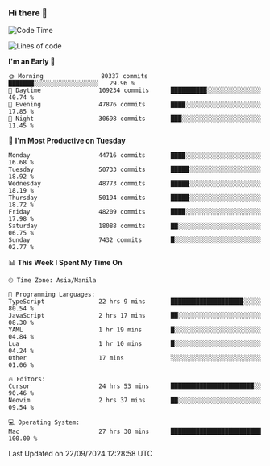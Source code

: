 ### Hi there 👋

<!--START_SECTION:waka-->
![Code Time](http://img.shields.io/badge/Code%20Time-5%2C574%20hrs%2040%20mins-blue)

![Lines of code](https://img.shields.io/badge/From%20Hello%20World%20I%27ve%20Written-119.5%20million%20lines%20of%20code-blue)

**I'm an Early 🐤** 

```text
🌞 Morning                80337 commits       ███████░░░░░░░░░░░░░░░░░░   29.96 % 
🌆 Daytime                109234 commits      ██████████░░░░░░░░░░░░░░░   40.74 % 
🌃 Evening                47876 commits       ████░░░░░░░░░░░░░░░░░░░░░   17.85 % 
🌙 Night                  30698 commits       ███░░░░░░░░░░░░░░░░░░░░░░   11.45 % 
```
📅 **I'm Most Productive on Tuesday** 

```text
Monday                   44716 commits       ████░░░░░░░░░░░░░░░░░░░░░   16.68 % 
Tuesday                  50733 commits       █████░░░░░░░░░░░░░░░░░░░░   18.92 % 
Wednesday                48773 commits       █████░░░░░░░░░░░░░░░░░░░░   18.19 % 
Thursday                 50194 commits       █████░░░░░░░░░░░░░░░░░░░░   18.72 % 
Friday                   48209 commits       ████░░░░░░░░░░░░░░░░░░░░░   17.98 % 
Saturday                 18088 commits       ██░░░░░░░░░░░░░░░░░░░░░░░   06.75 % 
Sunday                   7432 commits        █░░░░░░░░░░░░░░░░░░░░░░░░   02.77 % 
```


📊 **This Week I Spent My Time On** 

```text
🕑︎ Time Zone: Asia/Manila

💬 Programming Languages: 
TypeScript               22 hrs 9 mins       ████████████████████░░░░░   80.54 % 
JavaScript               2 hrs 17 mins       ██░░░░░░░░░░░░░░░░░░░░░░░   08.30 % 
YAML                     1 hr 19 mins        █░░░░░░░░░░░░░░░░░░░░░░░░   04.84 % 
Lua                      1 hr 10 mins        █░░░░░░░░░░░░░░░░░░░░░░░░   04.24 % 
Other                    17 mins             ░░░░░░░░░░░░░░░░░░░░░░░░░   01.06 % 

🔥 Editors: 
Cursor                   24 hrs 53 mins      ███████████████████████░░   90.46 % 
Neovim                   2 hrs 37 mins       ██░░░░░░░░░░░░░░░░░░░░░░░   09.54 % 

💻 Operating System: 
Mac                      27 hrs 30 mins      █████████████████████████   100.00 % 
```


 Last Updated on 22/09/2024 12:28:58 UTC
<!--END_SECTION:waka-->


<!--
**rad182/rad182** is a ✨ _special_ ✨ repository because its `README.md` (this file) appears on your GitHub profile.

Here are some ideas to get you started:

- 🔭 I’m currently working on ...
- 🌱 I’m currently learning ...
- 👯 I’m looking to collaborate on ...
- 🤔 I’m looking for help with ...
- 💬 Ask me about ...
- 📫 How to reach me: ...
- 😄 Pronouns: ...
- ⚡ Fun fact: ...
-->
